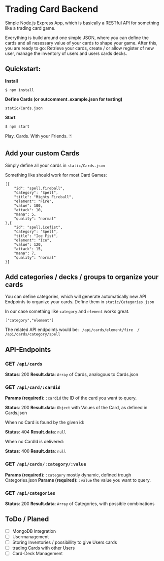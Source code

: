 # Trading Card Backend

Simple Node.js Express App, which is basically a RESTful API for something like a trading card game.

Everything is build around one simple JSON, where you can define the cards and all nesessary value of your cards to shape your game.
After this, you are ready to go: Retrieve your cards, create / or allow register of new user, manage the inventory of users and users cards decks.

## Quickstart:

**Install**
```
$ npm install
```

**Define Cards (or outcomment .example.json for testing)**
```
static/Cards.json
```

**Start**
```
$ npm start
```

Play. Cards. With your Friends. 🃏

## Add your custom Cards

Simply define all your cards in ```static/Cards.json```

Something like should work for most Card Games:

```
[{
	"id": "spell.fireball",
	"category": "Spell",
	"title": "Mighty Fireball",
	"element": "Fire",
	"value": 100,
	"attack": 10,
	"mana": 5,
	"quality": "normal"
},{
	"id": "spell.icefist",
	"category": "Spell",
	"title": "Ice Fist",
	"element": "Ice",
	"value": 120,
	"attack": 15,
	"mana": 7,
	"quality": "normal"
}]
```

## Add categories / decks / groups to organize your cards

You can define categories, which will generate automatically new API Endpoints to organize your cards.
Define them in ```static/Categories.json```

In our case something like ```category``` and ```element``` works great.

```
["category","element"]
```

The related API endpoints would be: ``` /api/cards/element/fire  / /api/cards/category/spell```

## API-Endpoints

### GET ```/api/cards```

**Status**: 200
**Result.data**: `Array` of Cards, analogous to Cards.json

### GET ```/api/card/:cardid```

**Params (required)**: `:cardid` the ID of the card you want to query.

**Status**: 200
**Result.data**: `Object` with Values of the Card, as defined in Cards.json

When no Card is found by the given id:

**Status**: 404
**Result.data**: `null`  

When no CardId is delivered:

**Status**: 400
**Result.data**: `null`  

### GET ```/api/cards/:category/:value```

**Params (required)**: `:category` mostly dynamic, defined trough Categories.json
**Params (required)**: `:value` the value you want to query. 

### GET ```/api/categories```

**Status**: 200
**Result.data**: `Array` of Categories, with possible combinations

## ToDo / Planed

- [ ] MongoDB Integration
- [ ] Usermanagement 
- [ ] Storing Inventories / possibillity to give Users cards
- [ ] trading Cards with other Users
- [ ] Card-Deck Management
